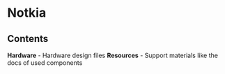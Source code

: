 # Notkia

## Contents
**Hardware** - Hardware design files
**Resources** - Support materials like the docs of used components
